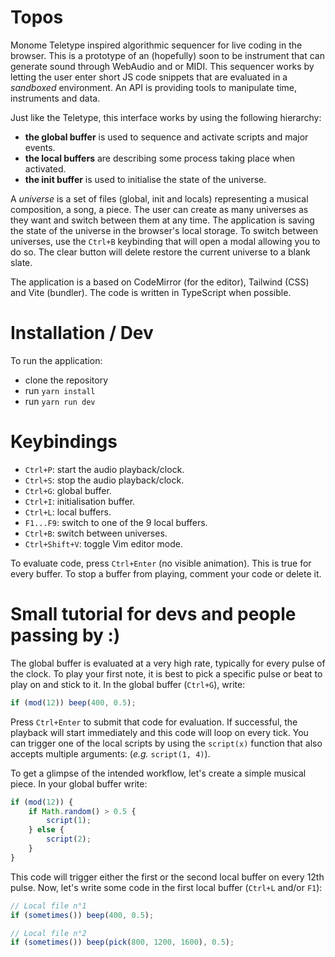 # Topos

Monome Teletype inspired algorithmic sequencer for live coding in the browser. This is a prototype of an (hopefully) soon to be instrument that can generate sound through WebAudio and or MIDI. This sequencer works by letting the user enter short JS code snippets that are evaluated in a _sandboxed_ environment. An API is providing tools to manipulate time, instruments and data.

Just like the Teletype, this interface works by using the following hierarchy:

- **the global buffer** is used to sequence and activate scripts and major events.
- **the local buffers** are describing some process taking place when activated.
- **the init buffer** is used to initialise the state of the universe.

A _universe_ is a set of files (global, init and locals) representing a musical composition, a song, a piece. The user can create as many universes as they want and switch between them at any time. The application is saving the state of the universe in the browser's local storage. To switch between universes, use the `Ctrl+B` keybinding that will open a modal allowing you to do so. The clear button will delete restore the current universe to a blank slate.

The application is a based on CodeMirror (for the editor), Tailwind (CSS) and Vite (bundler). The code is written in TypeScript when possible.

# Installation / Dev

To run the application:

- clone the repository
- run `yarn install`
- run `yarn run dev`

# Keybindings

- `Ctrl+P`: start the audio playback/clock.
- `Ctrl+S`: stop the audio playback/clock.
- `Ctrl+G`: global buffer.
- `Ctrl+I`: initialisation buffer.
- `Ctrl+L`: local buffers.
- `F1...F9`: switch to one of the 9 local buffers.
- `Ctrl+B`: switch between universes.
- `Ctrl+Shift+V`: toggle Vim editor mode.

To evaluate code, press `Ctrl+Enter` (no visible animation). This is true for every buffer. To stop a buffer from playing, comment your code or delete it.

# Small tutorial for devs and people passing by :)

The global buffer is evaluated at a very high rate, typically for every pulse of the clock. To play your first note, it is best to pick a specific pulse or beat to play on and stick to it. In the global buffer (`Ctrl+G`), write:

```js
if (mod(12)) beep(400, 0.5);
```

Press `Ctrl+Enter` to submit that code for evaluation. If successful, the playback will start immediately and this code will loop on every tick. You can trigger one of the local scripts by using the `script(x)` function that also accepts multiple arguments: (_e.g._ `script(1, 4)`).

To get a glimpse of the intended workflow, let's create a simple musical piece. In your global buffer write:

```js
if (mod(12)) {
    if Math.random() > 0.5 {
        script(1);
    } else {
        script(2);
    }
}
```

This code will trigger either the first or the second local buffer on every 12th pulse. Now, let's write some code in the first local buffer (`Ctrl+L` and/or `F1`):

```js
// Local file n°1
if (sometimes()) beep(400, 0.5);
```

```js
// Local file n°2
if (sometimes()) beep(pick(800, 1200, 1600), 0.5);
```
